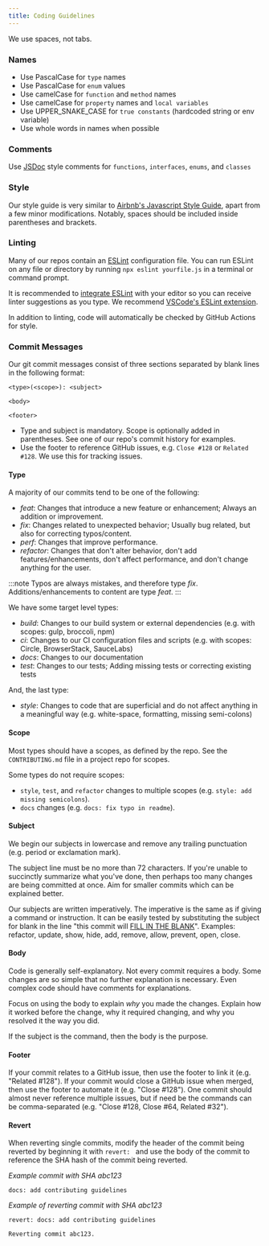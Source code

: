 ```yaml
---
title: Coding Guidelines
---
```


We use spaces, not tabs.

### Names

- Use PascalCase for `type` names
- Use PascalCase for `enum` values
- Use camelCase for `function` and `method` names
- Use camelCase for `property` names and `local variables`
- Use UPPER_SNAKE_CASE for `true constants` (hardcoded string or env variable)
- Use whole words in names when possible

### Comments

Use [JSDoc](https://jsdoc.app/index.html) style comments for `functions`, `interfaces`, `enums`, and `classes`

### Style

Our style guide is very similar to [Airbnb's Javascript Style Guide](https://github.com/airbnb/javascript), apart from a few minor modifications. Notably, spaces should be included inside parentheses and brackets.

### Linting

Many of our repos contain an [ESLint](https://eslint.org/) configuration file. You can run ESLint on any file or directory by running `npx eslint yourfile.js` in a terminal or command prompt.

It is recommended to [integrate ESLint](https://eslint.org/docs/user-guide/) with your editor so you can receive linter suggestions as you type. We recommend [VSCode's ESLint extension](https://marketplace.visualstudio.com/items?itemName=dbaeumer.vscode-eslint).

In addition to linting, code will automatically be checked by GitHub Actions for style.

### Commit Messages

Our git commit messages consist of three sections separated by blank lines in the following format:

```
<type>(<scope>): <subject>

<body>

<footer>
```

- Type and subject is mandatory. Scope is optionally added in parentheses. See one of our repo's commit history for examples.
- Use the footer to reference GitHub issues, e.g. `Close #128` or `Related #128`. We use this for tracking issues.

#### Type

A majority of our commits tend to be one of the following:

- _feat_: Changes that introduce a new feature or enhancement; Always an addition or improvement.
- _fix_: Changes related to unexpected behavior; Usually bug related, but also for correcting typos/content.
- _perf_: Changes that improve performance.
- _refactor_: Changes that don't alter behavior, don't add features/enhancements, don't affect performance, and don't change anything for the user.

:::note
Typos are always mistakes, and therefore type _fix_. Additions/enhancements to content are type _feat_.
:::

We have some target level types:

- _build_: Changes to our build system or external dependencies (e.g. with scopes: gulp, broccoli, npm)
- _ci_: Changes to our CI configuration files and scripts (e.g. with scopes: Circle, BrowserStack, SauceLabs)
- _docs_: Changes to our documentation
- _test_: Changes to our tests; Adding missing tests or correcting existing tests

And, the last type:

- _style_: Changes to code that are superficial and do not affect anything in a meaningful way (e.g. white-space, formatting, missing semi-colons)

#### Scope

Most types should have a scopes, as defined by the repo. See the `CONTRIBUTING.md` file in a project repo for scopes.

Some types do not require scopes:

- `style`, `test`, and `refactor` changes to multiple scopes (e.g. `style: add missing semicolons`).
- `docs` changes (e.g. `docs: fix typo in readme`).

#### Subject

We begin our subjects in lowercase and remove any trailing punctuation (e.g. period or exclamation mark).

The subject line must be no more than 72 characters. If you're unable to succinctly summarize what you've done, then perhaps too many changes are being committed at once. Aim for smaller commits which can be explained better.

Our subjects are written imperatively. The imperative is the same as if giving a command or instruction. It can be easily tested by substituting the subject for blank in the line "this commit will <u>FILL IN THE BLANK</u>". Examples: refactor, update, show, hide, add, remove, allow, prevent, open, close.

#### Body

Code is generally self-explanatory. Not every commit requires a body. Some changes are so simple that no further explanation is necessary. Even complex code should have comments for explanations.

Focus on using the body to explain _why_ you made the changes. Explain how it worked before the change, why it required changing, and why you resolved it the way you did.

If the subject is the command, then the body is the purpose.

#### Footer

If your commit relates to a GitHub issue, then use the footer to link it (e.g. "Related #128"). If your commit would close a GitHub issue when merged, then use the footer to automate it (e.g. "Close #128"). One commit should almost never reference multiple issues, but if need be the commands can be comma-separated (e.g. "Close #128, Close #64, Related #32").

#### Revert

When reverting single commits, modify the header of the commit being reverted by beginning it with `revert: ` and use the body of the commit to reference the SHA hash of the commit being reverted.

_Example commit with SHA abc123_

```
docs: add contributing guidelines
```

_Example of reverting commit with SHA abc123_

```
revert: docs: add contributing guidelines

Reverting commit abc123.
```

